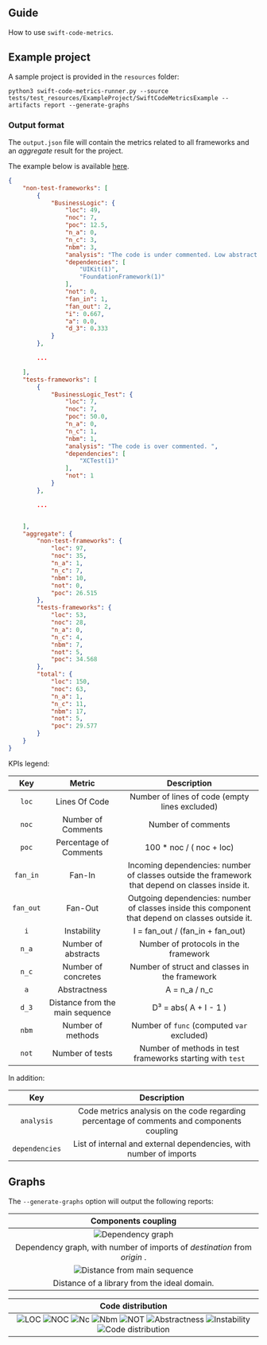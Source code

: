 ## Guide

How to use `swift-code-metrics`.

## Example project

A sample project is provided in the `resources` folder:

`python3 swift-code-metrics-runner.py --source tests/test_resources/ExampleProject/SwiftCodeMetricsExample --artifacts report --generate-graphs`

### Output format

The `output.json` file will contain the metrics related to all frameworks
and an _aggregate_ result for the project.

The example below is available [here](../tests/test_resources/expected_output.json).

```json
{
    "non-test-frameworks": [
        {
            "BusinessLogic": {
                "loc": 49,
                "noc": 7,
                "poc": 12.5,
                "n_a": 0,
                "n_c": 3,
                "nbm": 3,
                "analysis": "The code is under commented. Low abstract component, few interfaces. ",
                "dependencies": [
                    "UIKit(1)",
                    "FoundationFramework(1)"
                ],
                "not": 0,
                "fan_in": 1,
                "fan_out": 2,
                "i": 0.667,
                "a": 0.0,
                "d_3": 0.333
            }
        },

        ...

    ],
    "tests-frameworks": [
        {
            "BusinessLogic_Test": {
                "loc": 7,
                "noc": 7,
                "poc": 50.0,
                "n_a": 0,
                "n_c": 1,
                "nbm": 1,
                "analysis": "The code is over commented. ",
                "dependencies": [
                    "XCTest(1)"
                ],
                "not": 1
            }
        },

        ...


    ],
    "aggregate": {
        "non-test-frameworks": {
            "loc": 97,
            "noc": 35,
            "n_a": 1,
            "n_c": 7,
            "nbm": 10,
            "not": 0,
            "poc": 26.515
        },
        "tests-frameworks": {
            "loc": 53,
            "noc": 28,
            "n_a": 0,
            "n_c": 4,
            "nbm": 7,
            "not": 5,
            "poc": 34.568
        },
        "total": {
            "loc": 150,
            "noc": 63,
            "n_a": 1,
            "n_c": 11,
            "nbm": 17,
            "not": 5,
            "poc": 29.577
        }
    }
}
```

KPIs legend:

|    Key    |              Metric              |                                             Description                                             |
|:---------:|:--------------------------------:|:---------------------------------------------------------------------------------------------------:|
|   `loc`   |           Lines Of Code          |                            Number of lines of code (empty lines excluded)                           |
|   `noc`   |        Number of Comments        |                                          Number of comments                                         |
|   `poc`   |      Percentage of Comments      |                                       100 * noc / ( noc + loc)                                      |
|  `fan_in` |              Fan-In              | Incoming dependencies: number of classes  outside the framework that depend on classes  inside it.  |
| `fan_out` |              Fan-Out             | Outgoing dependencies: number of classes  inside this component that depend on classes  outside it. |
|    `i`    |            Instability           |                                   I = fan_out / (fan_in + fan_out)                                  |
|   `n_a`   |        Number of abstracts       |                                 Number of protocols in the framework                                |
|   `n_c`   |        Number of concretes       |                            Number of struct and classes in the framework                            |
|    `a`    |           Abstractness           |                                            A = n_a / n_c                                            |
|   `d_3`   | Distance from  the main sequence |                                             D³ = abs( A + I - 1 )                                   |
|   `nbm`   |         Number of methods        |                              Number of `func` (computed `var` excluded)                             |
|   `not`   |          Number of tests         |                      Number of methods in test frameworks starting with `test`                      |

In addition:

|      Key       |                                        Description                                         |
|:--------------:|:------------------------------------------------------------------------------------------:|
|   `analysis`   | Code metrics analysis on the code regarding percentage of comments and components coupling |
| `dependencies` |             List of internal and external dependencies, with number of imports             |


## Graphs

The `--generate-graphs` option will output the following reports:

|                             Components coupling                             |
|:---------------------------------------------------------------------------:|
|              ![Dependency graph](assets/dependency_graph.jpg)               |
|  Dependency graph, with number of imports of _destination_ from _origin_ .  |
| ![Distance from main sequence](assets/deviation_from_the_main_sequence.jpg) |
|                Distance of a library from the ideal domain.                 |

|                                                                                                                                                                     Code distribution                                                                                                                                                                     |
|:---------------------------------------------------------------------------------------------------------------------------------------------------------------------------------------------------------------------------------------------------------------------------------------------------------------------------------------------------------:|
| ![LOC](assets/lines_of_code_-_loc.jpg) ![NOC](assets/number_of_comments_-_noc.jpg) ![Nc](assets/n._of_classes_and_structs.jpg) ![Nbm](assets/n._of_methods_-_nbm.jpg) ![NOT](assets/number_of_tests_-_not.jpg) ![Abstractness](assets/abstractness_-_a.jpg) ![Instability](assets/instability_-_i.jpg) ![Code distribution](assets/code_distribution.jpg) |
